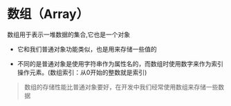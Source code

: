 # 数组（Array）

数组用于表示一堆数据的集合,它也是一个对象

* 它和我们普通对象功能类似，也是用来存储一些值的

* 不同的是普通对象是使用字符串作为属性名的，而数组时使用数字来作为索引操作元素。(数组索引：从0开始的整数就是索引)

> 数组的存储性能比普通对象要好，在开发中我们经常使用数组来存储一些数据
